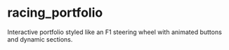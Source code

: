 # racing_portfolio
Interactive portfolio styled like an F1 steering wheel with animated buttons and dynamic sections.
